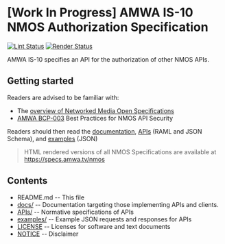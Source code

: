 # \[Work In Progress\] AMWA IS-10 NMOS Authorization Specification

[![Lint Status](https://github.com/AMWA-TV/nmos-authorization/workflows/Lint/badge.svg)](https://github.com/AMWA-TV/nmos-authorization/actions?query=workflow%3ALint)
[![Render Status](https://github.com/AMWA-TV/nmos-authorization/workflows/Render/badge.svg)](https://github.com/AMWA-TV/nmos-authorization/actions?query=workflow%3ARender)

AMWA IS-10 specifies an API for the authorization of other NMOS APIs. 

## Getting started

Readers are advised to be familiar with:

- The [overview of Networked Media Open Specifications](https://github.com/AMWA-TV/nmos)
- [AMWA BCP-003](https://github.com/AMWA-TV/nmos-api-security) Best Practices for NMOS API Security

Readers should then read the [documentation](docs/), [APIs](APIs/) (RAML and JSON Schema), and [examples](examples/) (JSON) 

> HTML rendered versions of all NMOS Specifications are available at <https://specs.amwa.tv/nmos>

## Contents

- README.md -- This file
- [docs/](docs/) -- Documentation targeting those implementing APIs and clients.
- [APIs/](APIs/) -- Normative specifications of APIs
- [examples/](examples/) -- Example JSON requests and responses for APIs
- [LICENSE](LICENSE) -- Licenses for software and text documents
- [NOTICE](NOTICE) -- Disclaimer
